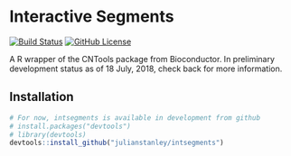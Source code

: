 # Interactive Segments

[![Build
Status](https://travis-ci.org/julianstanley/intsegments.svg?branch=master)](https://travis-ci.org/julianstanley/intsegments)
[![GitHub License](https://img.shields.io/github/license/julianstanley/intsegments.svg)](https://github.com/julianstanley/segments/LICENSE)

A R wrapper of the CNTools package from Bioconductor. In preliminary development status as of 18 July, 2018, check back for more information. 

## Installation

``` r
# For now, intsegments is available in development from github
# install.packages("devtools")
# library(devtools)
devtools::install_github("julianstanley/intsegments")
```
